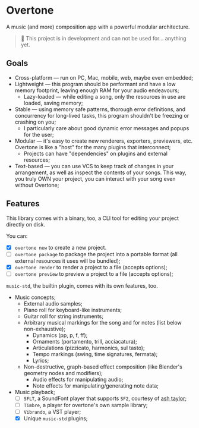 # Overtone

A music (and more) composition app with a powerful modular architecture.

> 🚧 This project is in development and can not be used for... anything yet.

## Goals

- Cross-platform — run on PC, Mac, mobile, web, maybe even embedded;
- Lightweight — this program should be performant and have a low memory footprint, leaving enough RAM for your audio endeavours;
  - Lazy-loaded — while editing a song, only the resources in use are loaded, saving memory;
- Stable — using memory safe patterns, thorough error definitions, and concurrency for long-lived tasks, this program shouldn't be freezing or crashing on you;
  - I particularly care about good dynamic error messages and popups for the user;
- Modular — it's easy to create new renderers, exporters, previewers, etc. Overtone is like a "host" for the many plugins that interconnect;
  - Projects can have "dependencies" on plugins and external resources;
- Text-based — you can use VCS to keep track of changes in your arrangement, as well as inspect the contents of your songs. This way, you truly OWN your project, you can interact with your song even without Overtone;

## Features

This library comes with a binary, too, a CLI tool for editing your project directly on disk.

You can:
- [x] `overtone new` to create a new project.
- [ ] `overtone package` to package the project into a portable format (all external resources it uses will be bundled);
- [x] `overtone render` to render a project to a file (accepts options);
- [ ] `overtone preview` to preview a project to a file (accepts options);

`music-std`, the builtin plugin, comes with its own features, too.

- Music concepts;
  - External audio samples; 
  - Piano roll for keyboard-like instruments;
  - Guitar roll for string instruments;
  - Arbitrary musical markings for the song and for notes (list below non-exhaustive);
    - Dynamics (pp, p, f, ff);
    - Ornaments (portamento, trill, acciacatura);
    - Articulations (pizzicato, harmonics, sul tasto);
    - Tempo markings (swing, time signatures, fermata);
    - Lyrics;
  - Non-destructive, graph-based effect composition (like Blender's geometry nodes and modifiers);
    - Audio effects for manipulating audio;
    - Note effects for manipulating/generating note data;
- Music playback;
  - [ ] `SFLT`, a SoundFont player that supports `SF2`, courtesy of [ash taylor](https://github.com/estroBiologist/);
  - [ ] `Timbre`, a player for overtone's own sample library;
  - [ ] `Vibrando`, a VST player;
  - [x] Unique `music-std` plugins;